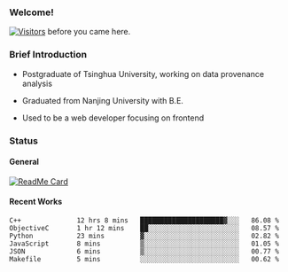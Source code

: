 ### Welcome!

[![Visitors](https://visitor-badge.laobi.icu/badge?page_id=HermitSun.HermitSun)]() before you came here.

### Brief Introduction

- Postgraduate of Tsinghua University, working on data provenance analysis

- Graduated from Nanjing University with B.E.

- Used to be a web developer focusing on frontend

### Status

#### General

[![ReadMe Card](https://github-readme-stats.hermitsun.vercel.app/api?username=HermitSun&count_private=true&show_icons=true)]()

#### Recent Works

<!--START_SECTION:waka-->

```text
C++              12 hrs 8 mins   █████████████████████▓░░░   86.08 %
ObjectiveC       1 hr 12 mins    ██░░░░░░░░░░░░░░░░░░░░░░░   08.57 %
Python           23 mins         ▓░░░░░░░░░░░░░░░░░░░░░░░░   02.82 %
JavaScript       8 mins          ▒░░░░░░░░░░░░░░░░░░░░░░░░   01.05 %
JSON             6 mins          ▒░░░░░░░░░░░░░░░░░░░░░░░░   00.77 %
Makefile         5 mins          ░░░░░░░░░░░░░░░░░░░░░░░░░   00.62 %
```

<!--END_SECTION:waka-->
